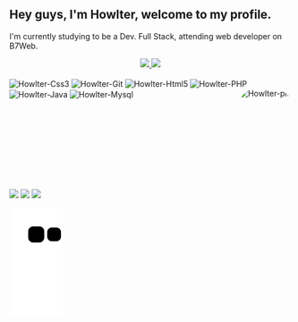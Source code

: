 ## Hey guys, I'm Howlter, welcome to my profile.
I'm currently studying to be a Dev. Full Stack, attending web developer on B7Web.

<div align="center">
  <a href="https://github.com/Howlter">
  <img height="150em" src="https://github-readme-stats.vercel.app/api?username=Howlter&show_icons=true&theme=tokyonight&include_all_commits=true&count_private=true"/>
  <img height="150em" src="https://github-readme-stats.vercel.app/api/top-langs/?username=Howlter&layout=compact&langs_count=7&theme=tokyonight"/>
</div>
  <div style="display: inline-block"><br>
  <img align="center" alt="Howlter-Css3" height="30" width="50" src="https://img.shields.io/badge/CSS3-1572B6?style=for-the-badge&logo=css3&logoColor=white">
  <img align="center" alt="Howlter-Git" height="30" width="50" src="https://img.shields.io/badge/GitHub-100000?style=for-the-badge&logo=github&logoColor=white">
  <img align="center" alt="Howlter-Html5" height="30" width="50" src="https://img.shields.io/badge/HTML5-E34F26?style=for-the-badge&logo=html5&logoColor=white">
  <img align="center" alt="Howlter-PHP" height="30" width="50" src="https://img.shields.io/badge/PHP-777BB4?style=for-the-badge&logo=php&logoColor=white">
  <img align="center" alt="Howlter-Java" height="30" width="50" src="https://img.shields.io/badge/JavaScript-F7DF1E?style=for-the-badge&logo=javascript&logoColor=black">
  <img align="center" alt="Howlter-Mysql" height="30" width="50" src="https://img.shields.io/badge/MySQL-00000F?style=for-the-badge&logo=mysql&logoColor=white">
  <img align="right" alt="Howlter-pic" height="150" style="border-radius:30px;" src="https://cdn.discordapp.com/attachments/472549865025437718/920674075477671946/254965534_4435202483264798_7653139738454840402_n.jpg?width=600&height=600">
</div>
  
  ##

<div> 
  <a href="https://instagram.com/okautorres" target="_blank"><img src="https://img.shields.io/badge/-Instagram-%23E4405F?style=for-the-badge&logo=instagram&logoColor=white" target="_blank"></a>
  <a href = "mailto:darqueboost@gmail.com"><img src="https://img.shields.io/badge/Gmail-D14836?style=for-the-badge&logo=gmail&logoColor=white" target="_blank"></a>
  <a href="https://www.linkedin.com/in/okautorres/" target="_blank"><img src="https://img.shields.io/badge/-LinkedIn-%230077B5?style=for-the-badge&logo=linkedin&logoColor=white" target="_blank"></a> 
 
  ![Snake animation](https://github.com/rafaballerini/rafaballerini/blob/output/github-contribution-grid-snake.svg)
 
</div>
  
  
  
